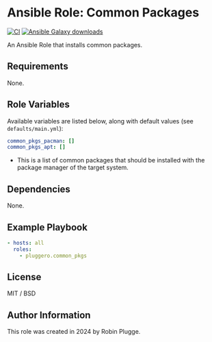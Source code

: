 # Ansible Role: Common Packages

[![CI](https://github.com/pluggero/ansible-role-common-pkgs/actions/workflows/ci.yml/badge.svg)](https://github.com/pluggero/ansible-role-common-pkgs/actions/workflows/ci.yml) [![Ansible Galaxy downloads](https://img.shields.io/ansible/role/d/pluggero/common_pkgs?label=Ansible%20Galaxy%20downloads&logo=ansible&color=%23096598)](https://galaxy.ansible.com/ui/standalone/roles/pluggero/common_pkgs)

An Ansible Role that installs common packages.

## Requirements

None.

## Role Variables

Available variables are listed below, along with default values (see `defaults/main.yml`):

```yaml
common_pkgs_pacman: []
common_pkgs_apt: []
```

- This is a list of common packages that should be installed with the package manager of the target system.

## Dependencies

None.

## Example Playbook

```yaml
- hosts: all
  roles:
    - pluggero.common_pkgs
```

## License

MIT / BSD

## Author Information

This role was created in 2024 by Robin Plugge.
